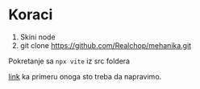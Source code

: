 # Koraci

1) Skini node
2) git clone https://github.com/Realchop/mehanika.git

Pokretanje sa `npx vite` iz src foldera

[link](https://threejs.org/examples/?q=cloth#physics_ammo_cloth) ka primeru onoga sto treba da napravimo.   


